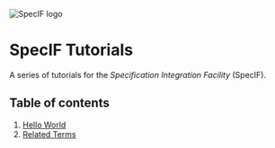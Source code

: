 ![SpecIF logo](http://specif.de/files/template/specif-logo.png "SpecIF Open SE Models")

# SpecIF Tutorials

A series of tutorials for the *Specification Integration Facility* (SpecIF). 

## Table of contents
1. [Hello World](./01_Hello-World.md)
1. [Related Terms](./02_Related-Terms.md)
